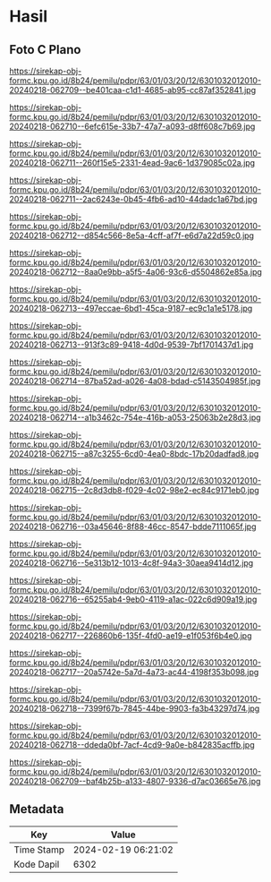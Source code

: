 # Hasil

## Foto C Plano

https://sirekap-obj-formc.kpu.go.id/8b24/pemilu/pdpr/63/01/03/20/12/6301032012010-20240218-062709--be401caa-c1d1-4685-ab95-cc87af352841.jpg

https://sirekap-obj-formc.kpu.go.id/8b24/pemilu/pdpr/63/01/03/20/12/6301032012010-20240218-062710--6efc615e-33b7-47a7-a093-d8ff608c7b69.jpg

https://sirekap-obj-formc.kpu.go.id/8b24/pemilu/pdpr/63/01/03/20/12/6301032012010-20240218-062711--260f15e5-2331-4ead-9ac6-1d379085c02a.jpg

https://sirekap-obj-formc.kpu.go.id/8b24/pemilu/pdpr/63/01/03/20/12/6301032012010-20240218-062711--2ac6243e-0b45-4fb6-ad10-44dadc1a67bd.jpg

https://sirekap-obj-formc.kpu.go.id/8b24/pemilu/pdpr/63/01/03/20/12/6301032012010-20240218-062712--d854c566-8e5a-4cff-af7f-e6d7a22d59c0.jpg

https://sirekap-obj-formc.kpu.go.id/8b24/pemilu/pdpr/63/01/03/20/12/6301032012010-20240218-062712--8aa0e9bb-a5f5-4a06-93c6-d5504862e85a.jpg

https://sirekap-obj-formc.kpu.go.id/8b24/pemilu/pdpr/63/01/03/20/12/6301032012010-20240218-062713--497eccae-6bd1-45ca-9187-ec9c1a1e5178.jpg

https://sirekap-obj-formc.kpu.go.id/8b24/pemilu/pdpr/63/01/03/20/12/6301032012010-20240218-062713--913f3c89-9418-4d0d-9539-7bf1701437d1.jpg

https://sirekap-obj-formc.kpu.go.id/8b24/pemilu/pdpr/63/01/03/20/12/6301032012010-20240218-062714--87ba52ad-a026-4a08-bdad-c5143504985f.jpg

https://sirekap-obj-formc.kpu.go.id/8b24/pemilu/pdpr/63/01/03/20/12/6301032012010-20240218-062714--a1b3462c-754e-416b-a053-25063b2e28d3.jpg

https://sirekap-obj-formc.kpu.go.id/8b24/pemilu/pdpr/63/01/03/20/12/6301032012010-20240218-062715--a87c3255-6cd0-4ea0-8bdc-17b20dadfad8.jpg

https://sirekap-obj-formc.kpu.go.id/8b24/pemilu/pdpr/63/01/03/20/12/6301032012010-20240218-062715--2c8d3db8-f029-4c02-98e2-ec84c9171eb0.jpg

https://sirekap-obj-formc.kpu.go.id/8b24/pemilu/pdpr/63/01/03/20/12/6301032012010-20240218-062716--03a45646-8f88-46cc-8547-bdde7111065f.jpg

https://sirekap-obj-formc.kpu.go.id/8b24/pemilu/pdpr/63/01/03/20/12/6301032012010-20240218-062716--5e313b12-1013-4c8f-94a3-30aea9414d12.jpg

https://sirekap-obj-formc.kpu.go.id/8b24/pemilu/pdpr/63/01/03/20/12/6301032012010-20240218-062716--65255ab4-9eb0-4119-a1ac-022c6d909a19.jpg

https://sirekap-obj-formc.kpu.go.id/8b24/pemilu/pdpr/63/01/03/20/12/6301032012010-20240218-062717--226860b6-135f-4fd0-ae19-e1f053f6b4e0.jpg

https://sirekap-obj-formc.kpu.go.id/8b24/pemilu/pdpr/63/01/03/20/12/6301032012010-20240218-062717--20a5742e-5a7d-4a73-ac44-4198f353b098.jpg

https://sirekap-obj-formc.kpu.go.id/8b24/pemilu/pdpr/63/01/03/20/12/6301032012010-20240218-062718--7399f67b-7845-44be-9903-fa3b43297d74.jpg

https://sirekap-obj-formc.kpu.go.id/8b24/pemilu/pdpr/63/01/03/20/12/6301032012010-20240218-062718--ddeda0bf-7acf-4cd9-9a0e-b842835acffb.jpg

https://sirekap-obj-formc.kpu.go.id/8b24/pemilu/pdpr/63/01/03/20/12/6301032012010-20240218-062709--baf4b25b-a133-4807-9336-d7ac03665e76.jpg


## Metadata

| Key        | Value               |
| ---------- | ------------------- |
| Time Stamp | 2024-02-19 06:21:02 |
| Kode Dapil | 6302                |



